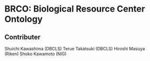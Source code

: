 # BRCO: Biological Resource Center Ontology


## Contributer

Shuichi Kawashima (DBCLS)
Terue Takatsuki (DBCLS)
Hiroshi Masuya (Riken)
Shoko Kawamoto (NIG)
